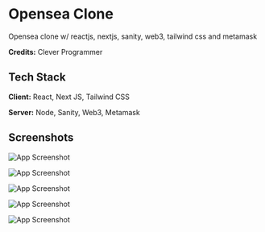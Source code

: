 
# Opensea Clone

Opensea clone w/ reactjs, nextjs, sanity, web3, tailwind css and metamask

**Credits:** Clever Programmer


## Tech Stack

**Client:** React, Next JS, Tailwind CSS

**Server:** Node, Sanity, Web3, Metamask


## Screenshots

![App Screenshot](https://i.postimg.cc/Sx0GpvCF/2022-03-28-08-41-17.png)

![App Screenshot](https://i.postimg.cc/L6gVwpq3/2022-03-28-08-41-46.png)

![App Screenshot](https://i.postimg.cc/sg470B1y/2022-03-29-10-08-16.png)

![App Screenshot](https://i.postimg.cc/85bR3Cyn/2022-03-28-12-29-02.png)

![App Screenshot](https://i.postimg.cc/LsLBtDjS/2022-03-28-12-29-21.png)
